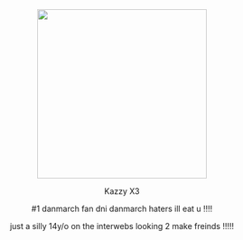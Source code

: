 <div align="center">
  <img height="300" src="https://64.media.tumblr.com/6a84c09f3974311f36e1979d27d63485/6fba99df56623529-04/s500x750/211753726786532a309d2f8cfe8ab223cba12cfa.pnj"  />
</div>
<p align="center">
Kazzy X3
</p>
<p align="center">
#1 danmarch fan dni danmarch haters ill eat u ‼️‼️
</p>
<p align="center">
just a silly 14y/o on the interwebs looking 2 make freinds !!!!! 
</p>
